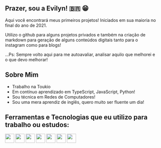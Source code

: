 ## Prazer, sou a Evilyn! 🇧🇷 😁

Aqui você encontrará meus primeiros projetos! Iniciados em sua maioria no final do ano de 2021.
<p>Utilizo o github para alguns projetos privados e também na criação de markdown para geração de alguns conteúdos digitais tanto para o instagram como para blogs!</p>
<p>...Ps: Sempre volto aqui para me autoavaliar, analisar aquilo que melhorei e o que devo melhorar!</p>

## Sobre Mim
- Trabalho na Toukio
- Em contínuo aprendizado em TypeScript, JavaScript, Python!
- Sou técnica em Redes de Computadores!
- Sou uma mera aprendiz de inglês, quero muito ser fluente um dia!

## Ferramentas e Tecnologias que eu utilizo para trabalho ou estudos:
<div width="100%" display="flex" gap="10px">
<img height="30px" width="30px" src="https://cdn.jsdelivr.net/gh/devicons/devicon/icons/nodejs/nodejs-original.svg" />  
<img height="30px" width="30px" src="https://cdn.jsdelivr.net/gh/devicons/devicon/icons/react/react-original.svg" />
<img height="30px" width="30px" src="https://cdn.jsdelivr.net/gh/devicons/devicon/icons/javascript/javascript-original.svg" />
<img height="30px" width="30px" src="https://cdn.jsdelivr.net/gh/devicons/devicon/icons/typescript/typescript-original.svg" />
<img height="30px" width="30px" src="https://cdn.jsdelivr.net/gh/devicons/devicon/icons/linux/linux-original.svg" />
<img height="30px" width="30px" src="https://cdn.jsdelivr.net/gh/devicons/devicon/icons/python/python-original.svg" />
<img height="30px" width="30px"src="https://cdn.jsdelivr.net/gh/devicons/devicon/icons/markdown/markdown-original.svg" />
          
          
          
          
</div>

